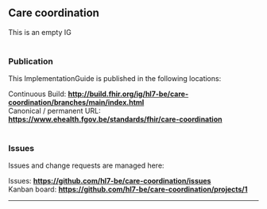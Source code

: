 Care coordination
---
This is an empty IG
<br> </br>
###
### Publication
This ImplementationGuide is published in the following locations:

Continuous Build: __http://build.fhir.org/ig/hl7-be/care-coordination/branches/main/index.html__  
Canonical / permanent URL: __https://www.ehealth.fgov.be/standards/fhir/care-coordination__
<br> </br>

### Issues
Issues and change requests are managed here:  

Issues:  __https://github.com/hl7-be/care-coordination/issues__  
Kanban board:  __https://github.com/hl7-be/care-coordination/projects/1__  

---
